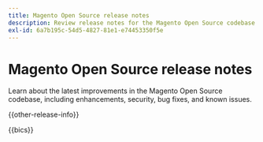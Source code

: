 ```yaml
---
title: Magento Open Source release notes
description: Review release notes for the Magento Open Source codebase.
exl-id: 6a7b195c-54d5-4827-81e1-e74453350f5e
---
```

# Magento Open Source release notes

Learn about the latest improvements in the Magento Open Source codebase, including enhancements, security, bug fixes, and known issues.

{{other-release-info}}

{{bics}}
